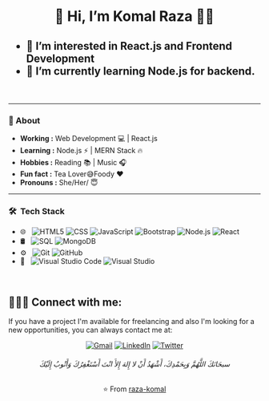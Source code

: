 

<!---
raza-komal/raza-komal is a ✨ special ✨ repository because its `README.md` (this file) appears on your GitHub profile.
You can click the Preview link to take a look at your changes.
--->
<h1 align="center">👋 Hi, I’m Komal Raza 👩‍💻 </h1>

<h2> 
  
- 👀 I’m interested in React.js and Frontend Development <br>
- 🌱 I’m currently learning Node.js for backend.
</h2>


<br>

---------------------------------------------------------------------------------------------------------------------------------------------------------------------------------
### 🤔 About
-  **Working :**  Web Development :computer: | React.js 
-  **Learning :** Node.js :zap: | MERN Stack :fire:	
-  **Hobbies :** Reading :books: | Music :headphones:
-  **Fun fact :** Tea Lover:sweat_smile:Foody :heart: 
-  **Pronouns :** She/Her/ :innocent:

---------------------------------------------------------------------------------------------------------------------------------------------------------------------------------

<h3> 🛠 &nbsp;Tech Stack</h3>
  
- 🌐 &nbsp;
  ![HTML5](https://img.shields.io/badge/-HTML5-333333?style=flat&logo=HTML5)
  ![CSS](https://img.shields.io/badge/-CSS-333333?style=flat&logo=CSS3&logoColor=1572B6)
  ![JavaScript](https://img.shields.io/badge/-JavaScript-333333?style=flat&logo=javascript)
  ![Bootstrap](https://img.shields.io/badge/-Bootstrap-333333?style=flat&logo=bootstrap&logoColor=563D7C)
  ![Node.js](https://img.shields.io/badge/-Node.js-333333?style=flat&logo=node.js)
  ![React](https://img.shields.io/badge/-React-333333?style=flat&logo=react)
- 🛢 &nbsp;
  ![SQL](https://img.shields.io/badge/-SQL-333333?style=flat&logo=mysql)
  ![MongoDB](https://img.shields.io/badge/-MongoDB-333333?style=flat&logo=mongodb)
- ⚙️ &nbsp;
  ![Git](https://img.shields.io/badge/-Git-333333?style=flat&logo=git)
  ![GitHub](https://img.shields.io/badge/-GitHub-333333?style=flat&logo=github)
- 🔧 &nbsp;
  ![Visual Studio Code](https://img.shields.io/badge/-Visual%20Studio%20Code-333333?style=flat&logo=visual-studio-code&logoColor=007ACC)
  ![Visual Studio](https://img.shields.io/badge/--Visual%20Studio%20-333333?style=flat&logo=visual-studio)


<br/>

## 🙋🏻‍♀️ Connect with me:

If you have a project I'm available for freelancing and also I'm looking for a new opportunities,
you can always contact me at: <br>

<!-- Social Links -->
<div align="center">
<a href="mailto:razaa.komal@gmail.com"><img alt="Gmail" src="https://img.shields.io/badge/Gmail-D14836?style=for-the-badge&logo=gmail&logoColor=white" /></a>
<a href="https://www.linkedin.com/in/razaa-komal/"><img alt="LinkedIn" src="https://img.shields.io/badge/linkedin-%230077B5.svg?style=for-the-badge&logo=linkedin&logoColor=white"/></a>
<a href="https://twitter.com/razaa_komal"><img alt="Twitter" src="https://img.shields.io/badge/komal_raza-%231DA1F2.svg?style=for-the-badge&logo=Twitter&logoColor=white"/>
</a>


<h6 align="center">سبحَانَكَ اللَّهُمَّ وَبِحَمْدِكَ، أَشْهَدُ أَنْ لا إِلهَ إِلأَ انْتَ أَسْتَغْفِرُكَ وَأَتْوبُ إِلَيْكَ</h6>

⭐️ From [raza-komal](https://github.com/raza-komal)
